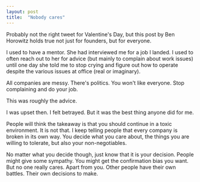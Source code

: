 ```yaml
---
layout: post
title:  "Nobody cares"
---
```


Probably not the right tweet for Valentine's Day, but this post by Ben Horowitz holds true not just for founders, but for everyone.

I used to have a mentor. She had interviewed me for a job I landed. I used to often reach out to her for advice (but mainly to complain about work issues) until one day she told me to stop crying and figure out how to operate despite the various issues at office (real or imaginary).

All companies are messy. There's politics. You won't like everyone. Stop complaining and do your job.

This was roughly the advice.

I was upset then. I felt betrayed. But it was the best thing anyone did for me.

People will think the takeaway is that you should continue in a toxic environment. It is not that. I keep telling people that every company is broken in its own way. You decide what you care about, the things you are willing to tolerate, but also your non-negotiables.

No matter what you decide though, just know that it is your decision. People might give some sympathy. You might get the confirmation bias you want. But no one really cares. Apart from you. Other people have their own battles. Their own decisions to make.
